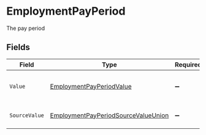 # EmploymentPayPeriod

The pay period


## Fields

| Field                                                                                                 | Type                                                                                                  | Required                                                                                              | Description                                                                                           | Example                                                                                               |
| ----------------------------------------------------------------------------------------------------- | ----------------------------------------------------------------------------------------------------- | ----------------------------------------------------------------------------------------------------- | ----------------------------------------------------------------------------------------------------- | ----------------------------------------------------------------------------------------------------- |
| `Value`                                                                                               | [EmploymentPayPeriodValue](../../Models/Components/EmploymentPayPeriodValue.md)                       | :heavy_minus_sign:                                                                                    | The pay period of the job postings.                                                                   | hour                                                                                                  |
| `SourceValue`                                                                                         | [EmploymentPayPeriodSourceValueUnion](../../Models/Components/EmploymentPayPeriodSourceValueUnion.md) | :heavy_minus_sign:                                                                                    | The source value of the pay period.                                                                   | Hour                                                                                                  |